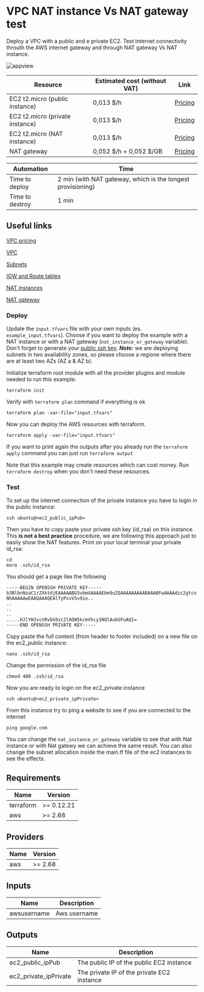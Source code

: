 # VPC NAT instance Vs NAT gateway test

Deploy a VPC with a public and e private EC2. Test internet connectivity throuth the AWS internet gateway and through NAT gateway Vs NAT instance.

![appview](./images/EBSarchitecture.png)

| Resource | Estimated cost (without VAT) | Link |
|------|---------|---------|
| EC2 t2.micro (public instance) | 0,013 $/h | [Pricing](https://aws.amazon.com/ec2/pricing/on-demand/) |
| EC2 t2.micro (private instance) | 0,013 $/h | [Pricing](https://aws.amazon.com/ec2/pricing/on-demand/) |
| EC2 t2.micro (NAT instance) | 0,013 $/h | [Pricing](https://aws.amazon.com/ec2/pricing/on-demand/) |
| NAT gateway | 0,052 $/h + 0,052 $/GB | [Pricing](https://aws.amazon.com/vpc/pricing/) |


| Automation | Time |
|------|---------|
| Time to deploy | 2 min (with NAT gateway, which is the longest provisioning) |
| Time to destroy | 1 min |

## Useful links

[VPC pricing](https://aws.amazon.com/vpc/pricing/)

[VPC](https://ibm-learning.udemy.com/course/aws-certified-solutions-architect-associate-saa-c02/learn/lecture/13528540#overview)

[Subnets](https://ibm-learning.udemy.com/course/aws-certified-solutions-architect-associate-saa-c02/learn/lecture/13528542#overview)

[IGW and Route tables](https://ibm-learning.udemy.com/course/aws-certified-solutions-architect-associate-saa-c02/learn/lecture/13528544#overview)

[NAT instances](https://ibm-learning.udemy.com/course/aws-certified-solutions-architect-associate-saa-c02/learn/lecture/13528548#overview)

[NAT gateway](https://ibm-learning.udemy.com/course/aws-certified-solutions-architect-associate-saa-c02/learn/lecture/13528550#overview)

### Deploy

Update the `input.tfvars` file with your own inputs (es. `example_input.tfvars`). Choose if you want to deploy the example with a NAT instance or with a NAT gateway (`nat_instance_or_gateway` variable).
Don't forget to generate your [public ssh key](https://www.ssh.com/ssh/keygen/).
***Note:*** we are deploying subnets in two availability zones, so please choose a regione where there are at least two AZs (AZ a & AZ b).

Initialize terraform root module with all the provider plugins and module needed to run this example:
```
terraform init
```
Verify with `terraform plan` command if everything is ok
```
terraform plan -var-file="input.tfvars"
```
Now you can deploy the AWS resources with terraform.

```
terraform apply -var-file="input.tfvars"
```

If you want to print again the outputs after you already run the `terraform apply` command you can just run `terraform output`

Note that this example may create resources which can cost money. Run `terraform destroy` when you don't need these resources.

### Test

To set up the internet connection of the private instance you have to login in the public instance:
```
ssh ubuntu@<ec2_public_ipPub>
```
Then you have to copy paste your private ssh key (id_rsa) on this instance. This **is not a best practice** procedure, we are following this approach just to easily show the NAT features.
Print on your local terminal your private id_rsa:
```
cd
more .ssh/id_rsa
```
You should get a page like the following
```
-----BEGIN OPENSSH PRIVATE KEY-----
b3BlbnNzaC1rZXktdjEAAAAABG5vbmUAAAAEbm9uZQAAAAAAAAABAAABFwAAAAdzc2gtcn
NhAAAAAwEAAQAAAQEAlTyPsvVSv9io..
..
..
..
.....HJlYWJvcnRvbG9zc2lAQW5kcmVhcy1NQlAubGFuAQI=
-----END OPENSSH PRIVATE KEY-----
```
Copy paste the full content (from header to footer included) on a new file on the ec2_public instance:
```
nano .ssh/id_rsa
```
Change the permission of the id_rsa file
```
chmod 400 .ssh/id_rsa
```
Now you are ready to login on the ec2_private instance
```
ssh ubuntu@<ec2_private_ipPrivate>
```
From this instance try to ping a website to see if you are connected to the internet
```
ping google.com
```
You can change the `nat_instance_or_gateway` variable to see that with Nat instance or with Nat gatewy we can achieve the same result. You can also change the subnet allocation inside the main.tf file of the ec2 instances to see the effects.

## Requirements

| Name | Version |
|------|---------|
| terraform | >= 0.12.21 |
| aws | >= 2.68 |

## Providers

| Name | Version |
|------|---------|
| aws | >= 2.68 |

## Inputs

| Name | Description |
|------|---------|
| awsusername | Aws username |

## Outputs

| Name | Description |
|------|-------------|
| ec2_public_ipPub | The public IP of the public EC2 instance |
| ec2_private_ipPrivate | The private IP of the private EC2 instance |